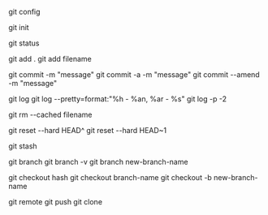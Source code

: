 git config

git init

git status

git add .
git add filename

git commit -m "message"
git commit -a -m "message" <!-- git add + git commit -->
git commit --amend -m "message"

git log
git log --pretty=format:"%h - %an, %ar - %s"
git log -p -2

git rm --cached filename

git reset --hard HEAD^
git reset --hard HEAD~1

git stash

git branch
git branch -v
git branch new-branch-name

git checkout hash
git checkout branch-name
git checkout -b new-branch-name

git remote
git push
git clone